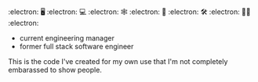 :electron: 🖥️ :electron: 💻 :electron: 🕸️ :electron: 📱 :electron: 🛠️ :electron: 🤦‍♂️ :electron:

- current engineering manager
- former full stack software engineer

This is the code I've created for my own use that I'm not completely embarassed to show people.
